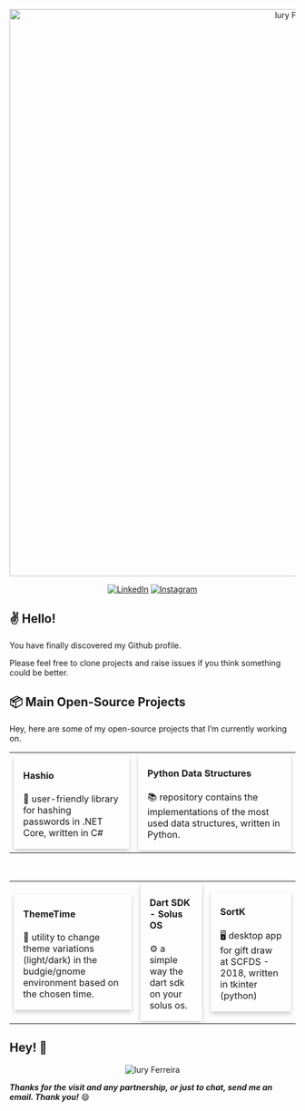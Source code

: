 <p align="center">
  <img alt="Iury Ferreira" title="IuryFerreira" src="https://github.com/iuryferreira/iuryferreira/.github/images/home.png" width="1000" />
</p>

<div align="center">

<a href="https://www.linkedin.com/in/iury-ferreira-68ba35130/" target="_blank"><img src="https://img.shields.io/badge/LinkedIn-%230077B5.svg?&style=flat-square&logo=linkedin&logoColor=white" alt="LinkedIn"></a>
<a href="https://www.instagram.com/iuryferreira_" target="_blank"><img src="https://img.shields.io/badge/Instagram-%23E4405F.svg?&style=flat-square&logo=instagram&logoColor=white" alt="Instagram"></a>


</div>


## ✌ Hello!

You have finally discovered my Github profile. <br>

Please feel free to clone projects and raise issues if you think something could be better.


## 📦 Main Open-Source Projects

Hey, here are some of my open-source projects that I’m currently working on.

<table>
    <tbody>
        <tr>
            <td>
                <a style="text-decoration: none;" href="https://github.com/iuryferreira/hashio">
                    <div class="card" style="box-shadow: 0 4px 8px 0 rgba(0,0,0,0.2);">
                        <div class="container" style="padding: 2px 16px;">
                            <h4><b>Hashio</b></h4>
                            <p>🔐 user-friendly library for hashing passwords in .NET Core, written in C#</p>
                        </div>
                    </div>
                </a>
            </td>
            <td>
                <a style="text-decoration: none;" href="https://github.com/iuryferreira/python-data-structures">
                    <div class="card" style="box-shadow: 0 4px 8px 0 rgba(0,0,0,0.2);">
                        <div class="container" style="padding: 2px 16px;">
                            <h4><b>Python Data Structures</b></h4>
                            <p>📚 repository contains the implementations of the most used data structures, written in
                                Python.</p>
                        </div>
                    </div>
                </a>
            </td>
        </tr>
    </tbody>
</table>
<br>
<table>
    <tbody>
        <tr>
            <td>
                <a style="text-decoration: none;" href="https://github.com/iuryferreira/ttime">
                    <div class="card" style="box-shadow: 0 4px 8px 0 rgba(0,0,0,0.2);">
                        <div class="container" style="padding: 2px 16px;">
                            <h4><b>ThemeTime</b></h4>
                            <p>🔆 utility to change theme variations (light/dark) in the budgie/gnome environment based
                                on the chosen time.</p>
                        </div>
                    </div>
                </a>
            </td>
            <td>
                <a style="text-decoration: none;" href="https://github.com/iuryferreira/dart-solus-os">
                    <div class="card" style="box-shadow: 0 4px 8px 0 rgba(0,0,0,0.2);">
                        <div class="container" style="padding: 2px 16px;">
                            <h4><b>Dart SDK - Solus OS</b></h4>
                            <p>⚙ a simple way the dart sdk on your solus os.</p>
                        </div>
                    </div>
                    <a>
            </td>
            <td>
                <a style="text-decoration: none;" href="https://github.com/iuryferreira/sortk-desktop">
                    <div class="card" style="box-shadow: 0 4px 8px 0 rgba(0,0,0,0.2);">
                        <div class="container" style="padding: 2px 16px;">
                            <h4><b>SortK</b></h4>
                            <p>🖥 desktop app for gift draw at SCFDS - 2018, written in tkinter (python)</p>
                        </div>
                    </div>
                </a>
            </td>
        </tr>
    </tbody>
</table>

## Hey! 📢

<div align="center">

  <img alt="Iury Ferreira" title="IuryFerreira" src="https://github.com/iuryferreira/iuryferreira/.github/images/giphy.gif"/>
</div>

***Thanks for the visit and any partnership, or just to chat, send me an email. Thank you!*** 😄